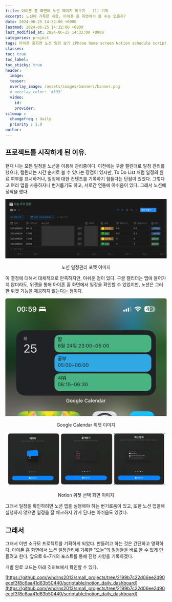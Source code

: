 ```yaml
---
title: 아이폰 홈 화면에 노션 페이지 띄우기 - (1) 기획
excerpt: 노션에 기록한 내용, 아이폰 홈 화면에서 볼 수는 없을까?
date: 2024-06-25 14:32:00 +0900
lastmod: 2024-06-25 14:32:00 +0900
last_modified_at: 2024-06-25 14:32:00 +0900
categories: project
tags: 아이폰 홈화면 노션 일정 보기 iPhone home screen Notion schedule scriptable notionapi api
classes: 
toc: true
toc_label: 
toc_sticky: true
header: 
  image: 
  teaser: 
  overlay_image: /assets/images/banners/banner.png
  # overlay_color: '#333'
  video:
    id: 
    provider: 
sitemap : 
  changefreq : daily
  priority : 1.0
author: 
---
```

<!--postNo: 20240625_001-->

## 프로젝트를 시작하게 된 이유. 

현재 나는 모든 일정을 노션을 이용해 관리중이다. 이전에는 구글 캘린더로 일정 관리를 했으나, 캘린더는 시간 순서로 볼 수 있다는 장점이 있지만, To Do List 처럼 일정의 완료 여부를 표시하거나, 일정에 대한 컨텐츠를 기록하기 힘들다는 단점이 있었다. 그렇다고 여러 앱을 사용하자니 번거롭기도 하고, 서로간 연동에 아쉬움이 있다. 그래서 노션에 정착을 했다.  

![](/assets/images/20240625_001_001.png)  
<center>노션 일정관리 포맷 이미지</center>  

이 결정에 대해서 대체적으로 만족하지만, 아쉬운 점이 있다. 구글 캘리더는 앱에 들어가지 않더라도, 위젯을 통해 아이폰 홈 화면에서 일정을 확인할 수 있었지만, 노션은 그러한 위젯 기능을 제공하지 않는다는 점이다.  

![](/assets/images/20240625_001_002.png)  
<center>Google Calendar 위젯 이미지</center>  

![](/assets/images/20240625_001_003.png)  
<center>Notion 위젯 선택 화면 이미지</center>  

그래서 일정을 확인하려면 노션 앱을 실행해야 하는 번거로움이 있고, 또한 노션 앱을해실행하지 않으면 일정을 잘 체크하지 않게 된다는 아쉬움도 있었다.  



## 그래서

그래서 이번 소규모 프로젝트를 기획하게 되었다. 만들려고 하는 것은 간단하고 명확하다. 아이폰 홈 화면에서 노션 일정관리에 기록한 "오늘"의 일정들을 바로 볼 수 있게 만들려고 한다. 앞으로 6~7개의 포스트를 통해 진행 사항을 기록하겠다.  

개발 완료 코드는 아래 깃허브에서 확인할 수 있다.  

[https://github.com/whdrns2013/small_projects/tree/2199b7c22d06ee2d90ecef3f8c6aa41d63b50440/scriptable/notion_daily_dashboard](https://github.com/whdrns2013/small_projects/tree/2199b7c22d06ee2d90ecef3f8c6aa41d63b50440/scriptable/notion_daily_dashboard)
